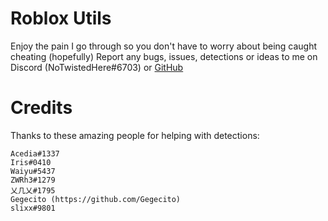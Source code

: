 # Roblox Utils
Enjoy the pain I go through so you don't have to worry about being caught cheating (hopefully)
Report any bugs, issues, detections or ideas to me on Discord (NoTwistedHere#6703) or [GitHub](https://github.com/NoTwistedHere/Roblox/issues)

# Credits
Thanks to these amazing people for helping with detections:

```
Acedia#1337
Iris#0410
Waiyu#5437
ZWRh3#1279
乂几乂#1795
Gegecito (https://github.com/Gegecito)
slixx#9801
```